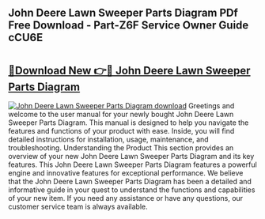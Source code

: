 ## John Deere Lawn Sweeper Parts Diagram PDf Free Download - Part-Z6F Service Owner Guide cCU6E

# <h2><a href="http://dfn09d.blite.top/?on=John+Deere+Lawn+Sweeper+Parts+Diagram">🔗Download New 👉🔴 John Deere Lawn Sweeper Parts Diagram</a></h2>

[![John Deere Lawn Sweeper Parts Diagram download](https://i.imgur.com/lujVjoI.png)](http://dfn09d.blite.top/?on=John+Deere+Lawn+Sweeper+Parts+Diagram)
Greetings and welcome to the user manual for your newly bought John Deere Lawn Sweeper Parts Diagram. This manual is designed to help you navigate the features and functions of your product with ease. Inside, you will find detailed instructions for installation, usage, maintenance, and troubleshooting. Understanding the Product This section provides an overview of your new John Deere Lawn Sweeper Parts Diagram and its key features. This John Deere Lawn Sweeper Parts Diagram features a powerful engine and innovative features for exceptional performance. We believe that the John Deere Lawn Sweeper Parts Diagram has been a detailed and informative guide in your quest to understand the functions and capabilities of your new item. If you need any assistance or have any questions, our customer service team is always available.
